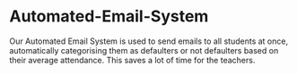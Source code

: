 # Automated-Email-System
 Our Automated Email System is used to send emails to all students at once, automatically categorising them as defaulters or not defaulters based on their average attendance. This saves a lot of time for the teachers.
